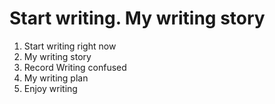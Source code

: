 # Start writing. My writing story

1. Start writing right now 
2. My writing story
3. Record Writing confused
4. My writing plan
5. Enjoy writing